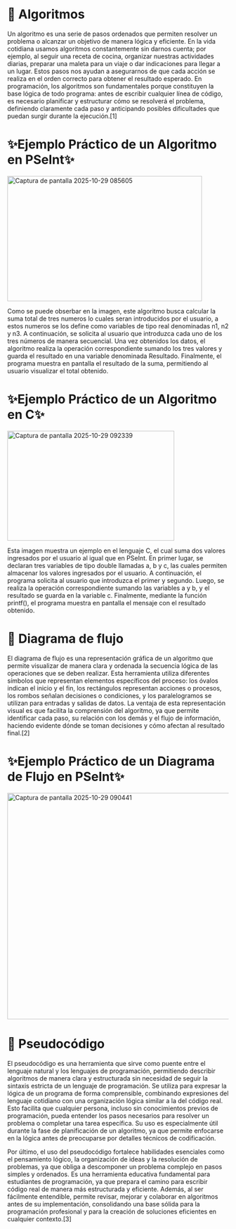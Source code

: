 
# 🧩 **Algoritmos**

Un algoritmo es una serie de pasos ordenados que permiten resolver un problema o alcanzar un objetivo de manera lógica y eficiente. En la vida cotidiana usamos algoritmos constantemente sin darnos cuenta; por ejemplo, al seguir una receta de cocina, organizar nuestras actividades diarias, preparar una maleta para un viaje o dar indicaciones para llegar a un lugar. Estos pasos nos ayudan a asegurarnos de que cada acción se realiza en el orden correcto para obtener el resultado esperado. En programación, los algoritmos son fundamentales porque constituyen la base lógica de todo programa: antes de escribir cualquier línea de código, es necesario planificar y estructurar cómo se resolverá el problema, definiendo claramente cada paso y anticipando posibles dificultades que puedan surgir durante la ejecución.[1]

# ✨**Ejemplo Práctico de un Algoritmo en PSeInt**✨

<img width="443" height="285" alt="Captura de pantalla 2025-10-29 085605" src="https://github.com/user-attachments/assets/9ee857fe-8a2e-4307-b347-fe25e0c69561" />

Como se puede obserbar en la imagen, este algoritmo busca calcular la suma total de tres numeros lo cuales seran introducidos por el usuario, a estos numeros se los define como variables de tipo real denominadas n1, n2 y n3. A continuación, se solicita al usuario que introduzca cada uno de los tres números de manera secuencial. Una vez obtenidos los datos, el algoritmo realiza la operación correspondiente sumando los tres valores y guarda el resultado en una variable denominada Resultado. Finalmente, el programa muestra en pantalla el resultado de la suma, permitiendo al usuario visualizar el total obtenido.

# ✨**Ejemplo Práctico de un Algoritmo en C**✨

<img width="380" height="250" alt="Captura de pantalla 2025-10-29 092339" src="https://github.com/user-attachments/assets/f3638ed8-3b5a-4e5f-9288-9f024f4a3be5" />

Esta imagen muestra un ejemplo en el lenguaje C, el cual suma dos valores ingresados por el usuario al igual que en PSeInt. En primer lugar, se declaran tres variables de tipo double llamadas a, b y c, las cuales permiten almacenar los valores ingresados por el usuario. A continuación, el programa solicita al usuario que introduzca el primer y segundo. Luego, se realiza la operación correspondiente sumando las variables a y b, y el resultado se guarda en la variable c. Finalmente, mediante la función printf(), el programa muestra en pantalla el mensaje con el resultado obtenido.


# 🔄 **Diagrama de flujo**

El diagrama de flujo es una representación gráfica de un algoritmo que permite visualizar de manera clara y ordenada la secuencia lógica de las operaciones que se deben realizar. Esta herramienta utiliza diferentes símbolos que representan elementos específicos del proceso: los óvalos indican el inicio y el fin, los rectángulos representan acciones o procesos, los rombos señalan decisiones o condiciones, y los paralelogramos se utilizan para entradas y salidas de datos. La ventaja de esta representación visual es que facilita la comprensión del algoritmo, ya que permite identificar cada paso, su relación con los demás y el flujo de información, haciendo evidente dónde se toman decisiones y cómo afectan al resultado final.[2]

# ✨**Ejemplo Práctico de un Diagrama de Flujo en PSeInt**✨

<img width="519" height="515" alt="Captura de pantalla 2025-10-29 090441" src="https://github.com/user-attachments/assets/4732cbc3-964f-4fa5-9d69-9a809e584b49" />


# 💬 **Pseudocódigo**

El pseudocódigo es una herramienta que sirve como puente entre el lenguaje natural y los lenguajes de programación, permitiendo describir algoritmos de manera clara y estructurada sin necesidad de seguir la sintaxis estricta de un lenguaje de programación. Se utiliza para expresar la lógica de un programa de forma comprensible, combinando expresiones del lenguaje cotidiano con una organización lógica similar a la del código real. Esto facilita que cualquier persona, incluso sin conocimientos previos de programación, pueda entender los pasos necesarios para resolver un problema o completar una tarea específica. Su uso es especialmente útil durante la fase de planificación de un algoritmo, ya que permite enfocarse en la lógica antes de preocuparse por detalles técnicos de codificación.

Por último, el uso del pseudocódigo fortalece habilidades esenciales como el pensamiento lógico, la organización de ideas y la resolución de problemas, ya que obliga a descomponer un problema complejo en pasos simples y ordenados. Es una herramienta educativa fundamental para estudiantes de programación, ya que prepara el camino para escribir código real de manera más estructurada y eficiente. Además, al ser fácilmente entendible, permite revisar, mejorar y colaborar en algoritmos antes de su implementación, consolidando una base sólida para la programación profesional y para la creación de soluciones eficientes en cualquier contexto.[3]














